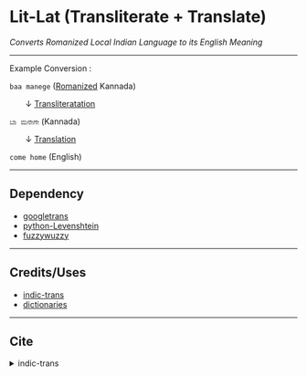 # Lit-Lat (Transliterate + Translate)

_Converts Romanized Local Indian Language to its English Meaning_

---

Example Conversion :

```baa manege``` ([Romanized](https://en.wikipedia.org/wiki/Romanization) Kannada)

&nbsp;&nbsp;&nbsp;&nbsp;&nbsp;&nbsp; &darr; [Transliteratation](https://en.wikipedia.org/wiki/Transliteration)

```ಬಾ ಮನೇಗೇ``` (Kannada)

&nbsp;&nbsp;&nbsp;&nbsp;&nbsp;&nbsp; &darr; [Translation](https://en.wikipedia.org/wiki/Translation)

```come home``` (English) 

---

## Dependency

* [googletrans](https://github.com/ssut/py-googletrans)
* [python-Levenshtein](https://github.com/maxbachmann/python-Levenshtein)
* [fuzzywuzzy](https://github.com/seatgeek/fuzzywuzzy)

---

## Credits/Uses
* [indic-trans](https://github.com/libindic/indic-trans)
* [dictionaries](https://github.com/jishnu7/dictionaries)

---

## Cite

<details>
    <summary>indic-trans</summary>
    ```
        @inproceedings{Bhat:2014:ISS:2824864.2824872,
        author = {Bhat, Irshad Ahmad and Mujadia, Vandan and Tammewar, Aniruddha and Bhat, Riyaz Ahmad and Shrivastava, Manish}, title = {IIIT-H System Submission for FIRE2014 Shared Task on Transliterated Search}, booktitle = {Proceedings of the Forum for Information Retrieval Evaluation}, series = {FIRE '14}, year = {2015}, isbn = {978-1-4503-3755-7}, location = {Bangalore, India}, pages = {48--53}, numpages = {6}, url = {http://doi.acm.org/10.1145/2824864.2824872}, doi = {10.1145/2824864.2824872}, acmid = {2824872}, publisher = {ACM}, address = {New York, NY, USA}, keywords = {Information Retrieval, Language Identification, Language Modeling, Perplexity, Transliteration},
        }
    ```
</details>